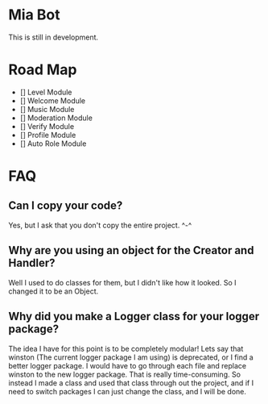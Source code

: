# Mia Bot
This is still in development.

# Road Map

- [] Level Module
- [] Welcome Module
- [] Music Module
- [] Moderation Module
- [] Verify Module
- [] Profile Module
- [] Auto Role Module

# FAQ
## Can I copy your code?
Yes, but I ask that you don't copy the entire project. ^-^

## Why are you using an object for the Creator and Handler?
Well I used to do classes for them, but I didn't like how it looked. So I changed it to be an Object.

## Why did you make a Logger class for your logger package?
The idea I have for this point is to be completely modular! Lets say that winston (The current logger package I am using) is deprecated, or I find a better logger package. I would have to go through each file and replace winston to the new logger package. That is really time-consuming. So instead I made a class and used that class through out the project, and if I need to switch packages I can just change the class, and I will be done.
